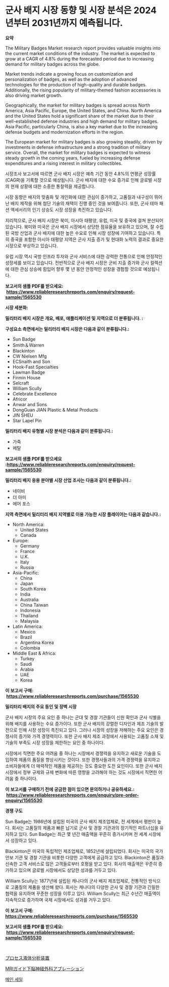<p><h1>군사 배지 시장 동향 및 시장 분석은 2024년부터 2031년까지 예측됩니다.</h1></p><p><strong>요약</strong></p>
<p><p>The Military Badges Market research report provides valuable insights into the current market conditions of the industry. The market is expected to grow at a CAGR of 4.8% during the forecasted period due to increasing demand for military badges across the globe.</p><p>Market trends indicate a growing focus on customization and personalization of badges, as well as the adoption of advanced technologies for the production of high-quality and durable badges. Additionally, the rising popularity of military-themed fashion accessories is also driving market growth.</p><p>Geographically, the market for military badges is spread across North America, Asia Pacific, Europe, the United States, and China. North America and the United States hold a significant share of the market due to their well-established defense industries and high demand for military badges. Asia Pacific, particularly China, is also a key market due to the increasing defense budgets and modernization efforts in the region.</p><p>The European market for military badges is also growing steadily, driven by investments in defense infrastructure and a strong tradition of military service. Overall, the market for military badges is expected to witness steady growth in the coming years, fueled by increasing defense expenditures and a rising interest in military collectibles.</p><p>시장조사 보고서에 따르면 군사 배지 시장은 예측 기간 동안 4.8%의 연평균 성장률(CAGR)을 기록할 것으로 예상됩니다. 군사 배지에 대한 수요 증가로 인해 글로벌 시장의 현재 상황에 대한 소중한 통찰력을 제공합니다.</p><p>시장 동향은 배지의 맞춤화 및 개인화에 대한 관심이 증가하고, 고품질과 내구성이 뛰어난 배지 제작을 위해 첨단 기술의 채택이 진행 중인 것을 보여줍니다. 또한, 군사 테마 패션 액세서리의 인기 상승도 시장 성장을 촉진하고 있습니다.</p><p>지리적으로, 군사 배지 시장은 북미, 아시아 태평양, 유럽, 미국 및 중국에 걸쳐 분산되어 있습니다. 북미와 미국은 군사 배지 시장에서 상당한 점유율을 보유하고 있으며, 잘 수립된 국방 산업과 군사 배지에 대한 높은 수요로 인해 시장 성장에 기여하고 있습니다. 특히 중국을 포함한 아시아 태평양 지역은 군사 지출 증가 및 현대화 노력의 결과로 중요한 시장으로 부상하고 있습니다.</p><p>유럽 시장 역시 국방 인프라 투자와 군사 서비스에 대한 강력한 전통으로 인해 안정적인 성장세를 보이고 있습니다. 전반적으로 군사 배지 시장은 군비 지출 증가와 군사 컬렉션에 대한 관심 상승에 힘입어 향후 몇 년 동안 안정적인 성장을 경험할 것으로 예상됩니다.</p></p>
<p><strong>보고서의 샘플 PDF를 받으세요: &nbsp;<a href="https://www.reliableresearchreports.com/enquiry/request-sample/1565530">https://www.reliableresearchreports.com/enquiry/request-sample/1565530</a></strong></p>
<p><strong>시장 세분화:</strong></p>
<p><strong> 밀리터리 배지 시장은 개요, 배포, 애플리케이션 및 지역으로 더 분류됩니다. :</strong></p>
<p><strong>구성요소 측면에서는 밀리터리 배지 시장은 다음과 같이 분류됩니다.:</strong></p>
<p><ul><li>Sun Badge</li><li>Smith＆Warren</li><li>Blackinton</li><li>CW Nielsen Mfg</li><li>ECSnaith and Son</li><li>Hook-Fast Specialties</li><li>Lawman Badge</li><li>Firmin House</li><li>Selcraft</li><li>William Scully</li><li>Celebrate Excellence</li><li>Africor</li><li>Anwar and Sons</li><li>DongGuan JIAN Plastic & Metal Products</li><li>JIN SHEU</li><li>Star Lapel Pin</li></ul></p>
<p><strong> 밀리터리 배지 유형별 시장 분석은 다음과 같이 분류됩니다.:</strong></p>
<p><ul><li>가죽</li><li>메탈</li></ul></p>
<p><strong>보고서의 샘플 PDF를 받으세요 :<a href="https://www.reliableresearchreports.com/enquiry/request-sample/1565530">https://www.reliableresearchreports.com/enquiry/request-sample/1565530</a></strong></p>
<p><strong> 밀리터리 배지 응용 분야별 시장 산업 조사는 다음과 같이 분류됩니다.:</strong></p>
<p><ul><li>네이비</li><li>더 아미</li><li>에어 포스</li></ul></p>
<p><strong>지역 측면에서 밀리터리 배지 지역별로 이용 가능한 시장 플레이어는 다음과 같습니다.:</strong></p>
<p><ul>
    <li>
        North America:
        <ul>
            <li>United States</li>
            <li>Canada</li>
        </ul>
    </li>
    <li>
        Europe:
        <ul>
            <li>Germany</li>
            <li>France</li>
            <li>U.K.</li>
            <li>Italy</li>
            <li>Russia</li>
        </ul>
    </li>
    <li>
        Asia-Pacific:
        <ul>
            <li>China</li>
            <li>Japan</li>
            <li>South Korea</li>
            <li>India</li>
            <li>Australia</li>
            <li>China Taiwan</li>
            <li>Indonesia</li>
            <li>Thailand</li>
            <li>Malaysia</li>
        </ul>
    </li>
    <li>
        Latin America:
        <ul>
            <li>Mexico</li>
            <li>Brazil</li>
            <li>Argentina Korea</li>
            <li>Colombia</li>
        </ul>
    </li>
    <li>
        Middle East & Africa:
        <ul>
            <li>Turkey</li>
            <li>Saudi</li>
            <li>Arabia</li>
            <li>UAE</li>
            <li>Korea</li>
        </ul>
    </li>
    </ul></p>
<p><strong>이 보고서 구매: &nbsp;<a href="https://www.reliableresearchreports.com/purchase/1565530">https://www.reliableresearchreports.com/purchase/1565530</a></strong></p>
<p><strong>밀리터리 배지의 주요 동인 및 장벽 시장</strong></p>
<p><p>군사 배지 시장의 주요 요인 중 하나는 군대 및 경찰 기관들이 신원 확인과 군사 식별을 위해 배지를 사용하는 수요 증가이다. 또한 군사 배지의 강렬한 디자인과 제조 기술의 발전으로 인해 시장 성장이 촉진되고 있다. 그러나 시장의 성장을 저해하는 주요 요인은 경쟁사의 증가와 가격 경쟁력이다. 또한 군사 배지 제조 과정에서 사용되는 고품질 소재 및 기술의 부족도 시장 성장을 제한하는 요인 중 하나이다.</p><p>시장에서 직면한 주요 어려움 중 하나는 시장에서 경쟁력을 유지하고 새로운 기술을 도입하여 제품의 품질을 향상시키는 것이다. 또한 경쟁사들과의 가격 경쟁력을 유지하고 소비자들에게 더 매력적인 제품을 제공하는 것도 중요한 도전 요인이다. 또한 군사 배지 시장에서 정부 규제와 규제 변화에 따른 영향을 고려해야 하는 것도 시장에서 직면한 어려움 중 하나이다.</p></p>
<p><strong>이 보고서를 구매하기 전에 궁금한 점이 있으면 문의하거나 공유하세요.: &nbsp;<a href="https://www.reliableresearchreports.com/enquiry/pre-order-enquiry/1565530">https://www.reliableresearchreports.com/enquiry/pre-order-enquiry/1565530</a></strong></p>
<p><strong>경쟁 구도</strong></p>
<p><p>Sun Badge는 1986년에 설립된 미국의 군사 배지 제조업체로, 전 세계에서 평판이 높다. 회사는 고품질의 제품과 빠른 납기로 군사 및 경찰 기관과의 장기적인 파트너십을 유지하고 있다. Sun Badge는 최근 몇 년간 매출액을 꾸준히 증가시키며 전 세계 시장에서 성장하고 있다.</p><p>Blackinton은 미국의 독립적인 제조업체로, 1852년에 설립되었다. 회사는 미국의 국가 안보 기관 및 경찰 기관을 비롯한 다양한 고객에게 공급하고 있다. Blackinton은 품질과 신속한 고객 서비스로 많은 고객들로부터 호평을 받고 있다. 회사의 매출액은 꾸준히 증가하고 있으며 글로벌 시장에서도 상당한 성과를 거두고 있다.</p><p>William Scully는 1877년에 설립된 캐나다의 군사 배지 제조업체로, 전통적인 방식으로 고품질의 제품을 생산해 왔다. 회사는 캐나다의 다양한 군사 및 경찰 기관과 긴밀한 협력을 유지하며 꾸준한 성장을 이루고 있다. William Scully는 최근 수년간 매출액이 지속적으로 증가하며 국제 시장에서도 성과를 거두고 있다.</p></p>
<p><strong>이 보고서 구매: &nbsp; <a href="https://www.reliableresearchreports.com/purchase/1565530">https://www.reliableresearchreports.com/purchase/1565530</a></strong></p>
<p><strong>보고서의 샘플 PDF를 받으세요: &nbsp;<a href="https://www.reliableresearchreports.com/enquiry/request-sample/1565530">https://www.reliableresearchreports.com/enquiry/request-sample/1565530</a></strong><strong></strong></p>
<p>&nbsp;</p>
<p><p><a href="https://github.com/marbadji/Market-Research-Report-List-1/blob/main/70753785948.md">プロセス液体分析装置</a></p><p><a href="https://github.com/KaydenJohns1964/Market-Research-Report-List-1/blob/main/90483925949.md">MRIガイド下脳神経外科アブレーション</a></p><p><a href="https://medium.com/@angelardelean202220221/%EB%A9%94%EC%9D%B8-%EC%84%A0%EB%B0%95-%EC%8B%9C%EC%9E%A5-%EA%B7%9C%EB%AA%A8%EB%8A%94-%EA%B8%80%EB%A1%9C%EB%B2%8C-%EC%82%B0%EC%97%85%EC%97%90%EC%84%9C-%EC%B5%9C%EA%B3%A0%EC%9D%98-%EB%A7%88%EC%BC%80%ED%8C%85-%EC%B1%84%EB%84%90%EC%9D%84-%EB%B3%B4%EC%97%AC%EC%A4%8D%EB%8B%88%EB%8B%A4-1e7e381bbbad">메인 세일</a></p></p>
